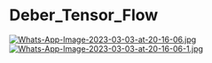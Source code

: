 # Deber_Tensor_Flow
[![Whats-App-Image-2023-03-03-at-20-16-06.jpg](https://i.postimg.cc/65jTgncd/Whats-App-Image-2023-03-03-at-20-16-06.jpg)](https://postimg.cc/KRTZgKdz)
[![Whats-App-Image-2023-03-03-at-20-16-06-1.jpg](https://i.postimg.cc/qRVNQrLS/Whats-App-Image-2023-03-03-at-20-16-06-1.jpg)](https://postimg.cc/gwsckf1H)
